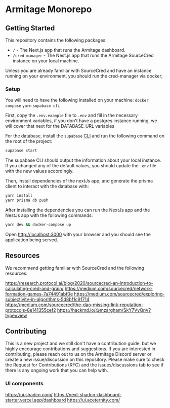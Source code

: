 # Armitage Monorepo

## Getting Started

This repository contains the following packages:

- `/` - The Next.js app that runs the Armitage dashboard.
- `/cred-manager` - The Nest.js app that runs the Armitage SourceCred instance on your local machine.

Unless you are already familiar with SourceCred and have an instance running on your environment, you should run the cred-manager via docker;

### Setup

You will need to have the following installed on your machine:
`docker compose`
`yarn`
`supabase cli`

First, copy the `.env.example` file to `.env` and fill in the necessary environment variables, if you don't have a postgres instance running, we will cover that next for the DATABASE_URL variables

For the database, install the `supabase` [CLI](https://supabase.com/docs/guides/cli/getting-started) and run the following command on the root of the project:

```bash
supabase start
```

The supabase CLI should output the information about your local instance. If you changed any of the default values, you should update the `.env` file with the new values accordingly.

Then, install dependencies of the nextJs app, and generate the prisma client to interact with the database with:

```bash
yarn install
yarn prisma db push
```

After installing the dependencies you can run the NextJs app and the NestJs app with the following commands:

```bash
yarn dev && docker-compose up
```

Open [http://localhost:3000](http://localhost:3000) with your browser and you should see the application being served.

## Resources

We recommend getting familiar with SourceCred and the following resources:

https://research.protocol.ai/blog/2020/sourcecred-an-introduction-to-calculating-cred-and-grain/
https://medium.com/sourcecred/network-formation-games-7a74491abf0e
https://medium.com/sourcecred/exploring-subjectivity-in-algorithms-5d8bf1c91714
https://medium.com/sourcecred/the-dao-missing-link-reputation-protocols-8e141355cef2
https://hackmd.io/@mzargham/SkY7VvQnV?type=view

## Contributing

This is a new project and we still don't have a contribution guide, but we highly encourage contributions and suggestions. If you are interested in contributing, please reach out to us on the Armitage Discord server or create a new issue/discussion on this repository.
Please make sure to check the Request for Contributions (RFC) and the issues/discussions tab to see if there is any ongoing work that you can help with.

### UI components

https://ui.shadcn.com/
https://next-shadcn-dashboard-starter.vercel.app/dashboard
https://ui.aceternity.com/
